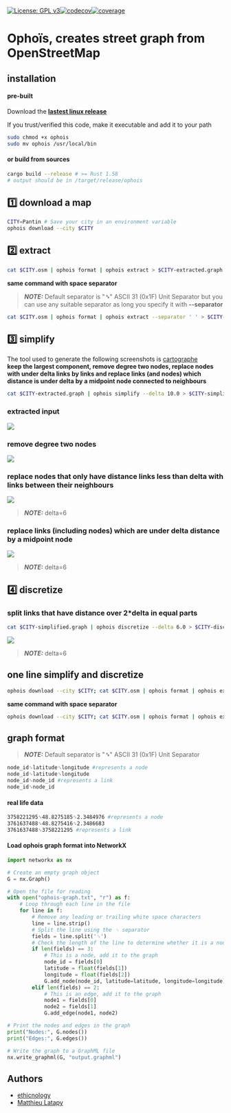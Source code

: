 [![License: GPL v3](https://img.shields.io/badge/License-GPLv3-blue.svg)](https://www.gnu.org/licenses/gpl-3.0)[![codecov](https://codecov.io/gh/ethicnology/ophois/branch/main/graph/badge.svg?token=YGE7F4GUCK)](https://codecov.io/gh/ethicnology/ophois)[![coverage](https://github.com/ethicnology/ophois/actions/workflows/coverage.yml/badge.svg)](https://github.com/ethicnology/ophois/actions/workflows/coverage.yml)

# Ophoïs, creates street graph from OpenStreetMap

## installation

#### pre-built

Download the
[**lastest linux release**](https://github.com/ethicnology/ophois/releases)

If you trust/verified this code, make it executable and add it to your path
```sh
sudo chmod +x ophois
sudo mv ophois /usr/local/bin
```

#### or build from sources

```sh
cargo build --release # >= Rust 1.58
# output should be in /target/release/ophois
```

## :one: download a map

```sh
CITY=Pantin # Save your city in an environment variable
ophois download --city $CITY
```

## :two: extract

```sh
cat $CITY.osm | ophois format | ophois extract > $CITY-extracted.graph
```

**same command with space separator**
> **_NOTE:_** Default separator is "**␟**" ASCII 31 (0x1F) Unit Separator but you can use any suitable separator as long you specify it with **--separator**

```sh
cat $CITY.osm | ophois format | ophois extract --separator ' ' > $CITY-extracted.graph
```

## :three: simplify
The tool used to generate the following screenshots is [cartographe](https://ethicnology.github.io/cartographe/)  
**keep the largest component, remove degree two nodes, replace nodes with under delta links by links and replace links (and nodes) which distance is under delta by a midpoint node connected to neighbours**

```sh
cat $CITY-extracted.graph | ophois simplify --delta 10.0 > $CITY-simplified.graph
```

### extracted input

![](https://github.com/ethicnology/osmtograph/blob/main/datasets/cailles.png)

### remove degree two nodes

![](https://github.com/ethicnology/osmtograph/blob/main/datasets/test_remove_degree_two_nodes_after.png)

### replace nodes that only have distance links less than delta with links between their neighbours

![](https://github.com/ethicnology/osmtograph/blob/main/datasets/test_remove_under_delta_nodes_after_delta=6.png)

> **_NOTE:_** delta=6

### replace links (including nodes) which are under delta distance by a midpoint node

![](https://github.com/ethicnology/osmtograph/blob/main/datasets/test_remove_under_delta_links_after_delta=6.png)

> **_NOTE:_** delta=6

## :four: discretize

### split links that have distance over 2*delta in equal parts

```sh
cat $CITY-simplified.graph | ophois discretize --delta 6.0 > $CITY-discretized.graph
```

![](https://github.com/ethicnology/osmtograph/blob/main/datasets/test_discretize_after_delta=6.png)

> **_NOTE:_** delta=6

## one line simplify and discretize

```sh
ophois download --city $CITY; cat $CITY.osm | ophois format | ophois extract | ophois simplify --delta 10 | ophois discretize --delta 5 > $CITY.graph
```

**same command with space separator**

```sh
ophois download --city $CITY; cat $CITY.osm | ophois format | ophois extract -s ' ' | ophois simplify -s ' ' -d 10 | ophois discretize -s ' ' -d 5 > $CITY.graph
```

## graph format

> **_NOTE:_** Default separator is "**␟**" ASCII 31 (0x1F) Unit Separator

```sh
node_id␟latitude␟longitude #represents a node
node_id␟latitude␟longitude
node_id␟node_id #represents a link
node_id␟node_id
```

#### real life data

```sh
3758221295␟48.8275185␟2.3484976 #represents a node
3761637488␟48.8275416␟2.3486683
3761637488␟3758221295 #represents a link
```

#### Load ophois graph format into NetworkX
```py
import networkx as nx

# Create an empty graph object
G = nx.Graph()

# Open the file for reading
with open("ophois-graph.txt", "r") as f:
    # Loop through each line in the file
    for line in f:
        # Remove any leading or trailing white space characters
        line = line.strip()
        # Split the line using the ␟ separator
        fields = line.split('␟')
        # Check the length of the line to determine whether it is a node or an edge
        if len(fields) == 3:
            # This is a node, add it to the graph
            node_id = fields[0]
            latitude = float(fields[1])
            longitude = float(fields[2])
            G.add_node(node_id, latitude=latitude, longitude=longitude)
        elif len(fields) == 2:
            # This is an edge, add it to the graph
            node1 = fields[0]
            node2 = fields[1]
            G.add_edge(node1, node2)

# Print the nodes and edges in the graph
print("Nodes:", G.nodes())
print("Edges:", G.edges())

# Write the graph to a GraphML file
nx.write_graphml(G, "output.graphml")
```

## Authors
* [ethicnology](https://github.com/ethicnology)
* [Matthieu Latapy](https://www-complexnetworks.lip6.fr/~latapy/)
